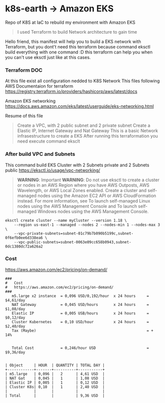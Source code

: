 # k8s-earth -> Amazon EKS
Repo of K8S at IaC to rebuild my environment with Amazon EKS

> I used Terraform to build Network architecture to gain time

Hello friend, this manifest will help you to build a EKS network with Terraform,
but you dont't need this terraform because command eksctl build everything with one command :D
this terraform can help you when you can't use eksctl just like at this cases.


### Terraform DOC
At this file exist all configuration nedded to K8S Network
This files following AWS Documentaion for terraform
https://registry.terraform.io/providers/hashicorp/aws/latest/docs

Amazon EKS networking
https://docs.aws.amazon.com/eks/latest/userguide/eks-networking.html


Resume of this file

>Create a VPC, with 2 public subnet and 2 private subnet
>Create a Elastic IP, Internet Gateway and Nat Gateway
>This is a basic Network infrasestructure to create a EKS
>After running this terraformation you need execute command eksclt

### After build VPC and Subnets
This command build EKS Cluster with 2 Subnets private and 2 Subnets public
https://eksctl.io/usage/vpc-networking/

> **WARNING**: Important
> **WARNING**: Do not use eksctl to create a cluster or nodes in an AWS Region where you have AWS Outposts, AWS Wavelength, or AWS Local Zones enabled. Create a cluster and self-managed nodes using the Amazon EC2 API or AWS CloudFormation instead. For more information, see To launch self-managed Linux nodes using the AWS Management Console and To launch self-managed Windows nodes using the AWS Management Console.

```
eksctl create cluster --name myCluster --version 1.18 \
    --region us-east-1 --managed --nodes 2 --nodes-min 1 --nodes-max 3 \
    --vpc-private-subnets=subnet-01c79b7b090b5199c,subnet-0f6efb0ee6d338ea6 \
    --vpc-public-subnets=subnet-0063e09cc658b0943,subnet-0dc1380dc72a626a2
```

### Cost
https://aws.amazon.com/ec2/pricing/on-demand/

```
###
#   Cost
#   https://aws.amazon.com/ec2/pricing/on-demand/
###
   m5.large x2 instance  = 0,096 USD/0,192/hour  x 24 hours     = $4,61/day
   NAT Gateway           = 0,045 USD/hours       x 24 hours     = $1,08/day
   Elastic IP            = 0,005 USB/hours       x 24 hours     = $0,12/day
   Cluster Kubernetes    = 0,10 USD/hour         x 24 hours     = $2,40/day
   Tax (Maybe)                                                  = + 14%

   
   Total Cost            = 0,246/hour USD                       = $9,36/day


| Object     | HOUR  | QUANTITY | TOTAL DAY |
+------------+-------+----------+-----------+
| m5.large   | 0,096 |   2      | 4,61 USD  |
| NAT Gat    | 0,045 |   1      | 1,08 USD  |
| Elastic IP | 0,005 |   1      | 0,12 USD  |
| Cluster K8s| 0,10  |   1      | 2,40 USD  |
|            |       |          |           |
| Total      |       |          | 9,36 USD  |
```